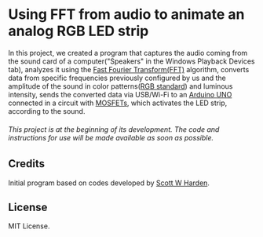# Using FFT from audio to animate an analog RGB LED strip

In this project, we created a program that captures the audio coming from the sound card of a computer("Speakers" in the Windows Playback Devices tab), analyzes it using the [Fast Fourier Transform(FFT)](https://en.wikipedia.org/wiki/Fast_Fourier_transform) algorithm, converts data from specific frequencies previously configured by us and the amplitude of the sound in color patterns([RGB standard](https://en.wikipedia.org/wiki/RGB_color_model)) and luminous intensity, sends the converted data via USB/Wi-Fi to an [Arduino UNO](https://store.arduino.cc/usa/arduino-uno-rev3) connected in a circuit with [MOSFETs](https://en.wikipedia.org/wiki/MOSFET), which activates the LED strip, according to the sound.


###### This project is at the beginning of its development. The code and instructions for use will be made available as soon as possible.


## Credits
Initial program based on codes developed by [Scott W Harden](https://github.com/swharden).

## License
MIT License.
